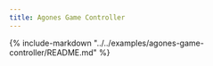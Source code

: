 ```yaml
---
title: Agones Game Controller
---
```


{%
   include-markdown "../../examples/agones-game-controller/README.md"
%}
